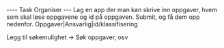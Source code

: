 ---- Task Organiser ---
Lag en app der man kan skrive inn oppgaver, hvem som skal løse oppgavene og id på oppgaven.
Submit, og få dem opp nedenfor.
Oppgaver|Ansvarlig|id/klassifisering

Legg til søkemulighet
-> Søk oppgaver, osv